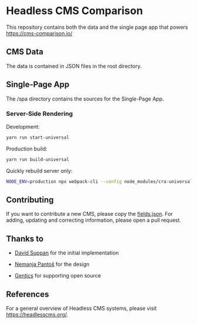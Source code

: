 # Headless CMS Comparison

This repository contains both the data and the single page app that powers https://cms-comparison.io/

## CMS Data

The data is contained in JSON files in the root directory.

## Single-Page App

The /spa directory contains the sources for the Single-Page App.

### Server-Side Rendering

Development:

```bash
yarn run start-universal
```

Production build:

```bash
yarn run build-universal
```

Quickly rebuild server only:

```bash
NODE_ENV=production npx webpack-cli --config node_modules/cra-universal/src/config/webpack.config.js --entry ./server/index.js
```


## Contributing

If you want to contribute a new CMS, please copy the [fields.json](fields.json).
For adding, updating and correcting information, please open a pull request.

## Thanks to

* [David Suppan](https://github.com/davup) for the initial implementation

* [Nemanja Pantoš](https://github.com/npantos) for the design

* [Gentics](https://github.com/gentics) for supporting open source

## References

For a general overview of Headless CMS systems, please visit https://headlesscms.org/.
